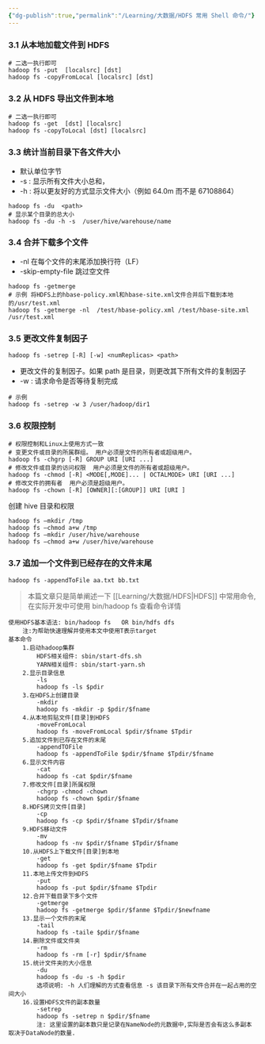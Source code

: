 ```yaml
---
{"dg-publish":true,"permalink":"/Learning/大数据/HDFS 常用 Shell 命令/"}
---
```



### 3.1 从本地加载文件到 HDFS
```
# 二选一执行即可
hadoop fs -put  [localsrc] [dst] 
hadoop fs -copyFromLocal [localsrc] [dst] 
```

### 3.2 从 HDFS 导出文件到本地

```
# 二选一执行即可
hadoop fs -get  [dst] [localsrc] 
hadoop fs -copyToLocal [dst] [localsrc] 
```

### 3.3 统计当前目录下各文件大小

-   默认单位字节
-   -s : 显示所有文件大小总和，
-   -h : 将以更友好的方式显示文件大小（例如 64.0m 而不是 67108864）

```
hadoop fs -du  <path>
# 显示某个目录的总大小
hadoop fs -du -h -s  /user/hive/warehouse/name
```

### 3.4 合并下载多个文件

-   -nl 在每个文件的末尾添加换行符（LF）
-   -skip-empty-file 跳过空文件

```
hadoop fs -getmerge
# 示例 将HDFS上的hbase-policy.xml和hbase-site.xml文件合并后下载到本地的/usr/test.xml
hadoop fs -getmerge -nl  /test/hbase-policy.xml /test/hbase-site.xml /usr/test.xml
```

### 3.5 更改文件复制因子

```
hadoop fs -setrep [-R] [-w] <numReplicas> <path>
```

-   更改文件的复制因子。如果 path 是目录，则更改其下所有文件的复制因子
-   -w : 请求命令是否等待复制完成

```
# 示例
hadoop fs -setrep -w 3 /user/hadoop/dir1
```

### 3.6 权限控制

```
# 权限控制和Linux上使用方式一致
# 变更文件或目录的所属群组。 用户必须是文件的所有者或超级用户。
hadoop fs -chgrp [-R] GROUP URI [URI ...]
# 修改文件或目录的访问权限  用户必须是文件的所有者或超级用户。
hadoop fs -chmod [-R] <MODE[,MODE]... | OCTALMODE> URI [URI ...]
# 修改文件的拥有者  用户必须是超级用户。
hadoop fs -chown [-R] [OWNER][:[GROUP]] URI [URI ]
```

创建 hive 目录和权限

```
hadoop fs –mkdir /tmp
hadoop fs –chmod a+w /tmp
hadoop fs –mkdir /user/hive/warehouse
hadoop fs –chmod a+w /user/hive/warehouse
```

### 3.7 追加一个文件到已经存在的文件末尾
```
hadoop fs -appendToFile aa.txt bb.txt
```

> 本篇文章只是简单阐述一下 [[Learning/大数据/HDFS\|HDFS]] 中常用命令, 在实际开发中可使用 bin/hadoop fs 查看命令详情

```shell
使用HDFS基本语法: bin/hadoop fs	OR bin/hdfs dfs
	注:为帮助快速理解并使用本文中使用T表示target
基本命令
	1.启动hadoop集群
		HDFS相关组件: sbin/start-dfs.sh 
		YARN相关组件: sbin/start-yarn.sh
	2.显示目录信息
		-ls
		hadoop fs -ls $pdir
	3.在HDFS上创建目录
		-mkdir
		hadoop fs -mkdir -p $pdir/$fname
	4.从本地剪贴文件[目录]到HDFS
		-moveFromLocal
		hadoop fs -moveFromLocal $pdir/$fname $Tpdir
	5.追加文件到已存在文件的末尾
		-appendTOFile
		hadoop fs -appendToFile $pdir/$fname $Tpdir/$fname
	6.显示文件内容
		-cat
		hadoop fs -cat $pdir/$fname
	7.修改文件[目录]所属权限
		-chgrp -chmod -chown
		hadoop fs -chown $pdir/$fname
	8.HDFS拷贝文件[目录]
		-cp
		hadoop fs -cp $pdir/$fname $Tpdir/$fname
	9.HDFS移动文件
		-mv
		hadoop fs -nv $pdir/$fname $Tpdir/$fname
	10.从HDFS上下载文件[目录]到本地
		-get
		hadoop fs -get $pdir/$fname $Tpdir
	11.本地上传文件到HDFS
		-put
		hadoop fs -put $pdir/$fname $Tpdir
	12.合并下载目录下多个文件
		-getmerge
		hadoop fs -getmerge $pdir/$fanme $Tpdir/$newfname
	13.显示一个文件的末尾
		-tail
		hadoop fs -taile $pdir/$fname
	14.删除文件或文件夹
		-rm
		hadoop fs -rm [-r] $pdir/$fname
	15.统计文件夹的大小信息
		-du
		hadoop fs -du -s -h $pdir
		选项说明: -h 人们理解的方式查看信息 -s 该目录下所有文件合并在一起占用的空间大小
	16.设置HDFS文件的副本数量
		-setrep
		hadoop fs -setrep n $pdir/$fname
		注: 这里设置的副本数只是记录在NameNode的元数据中,实际是否会有这么多副本取决于DataNode的数量.
```